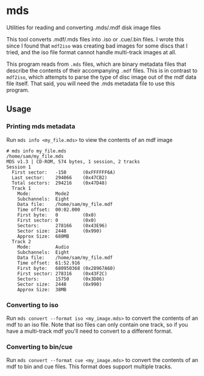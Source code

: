 # mds

Utilities for reading and converting .mds/.mdf disk image files

This tool converts .mdf/.mds files into .iso or .cue/.bin files. I wrote this
since I found that `mdf2iso` was creating bad images for some discs that I
tried, and the iso file format cannot handle multi-track images at all.

This program reads from `.mds` files, which are binary metadata files that
describe the contents of their accompanying `.mdf` files. This is in contrast to
`mdf2iso`, which attempts to parse the type of disc image out of the mdf data
file itself. That said, you will need the .mds metadata file to use this
program.

## Usage

### Printing mds metadata

Run `mds info <my_file.mds>` to view the contents of an mdf image

```
# mds info my_file.mds
/home/sam/my_file.mds
MDS v1.3 | CD-ROM, 574 bytes, 1 session, 2 tracks
Session 1
  First sector:   -150      (0xFFFFFF6A)
  Last sector:    294066    (0x47CB2)
  Total sectors:  294216    (0x47D48)
  Track 1
    Mode:         Mode2
    Subchannels:  Eight
    Data file:    /home/sam/my_file.mdf
    Time offset:  00:02.000
    First byte:   0         (0x0)
    First sector: 0         (0x0)
    Sectors:      278166    (0x43E96)
    Sector size:  2448      (0x990)
    Approx Size:  680MB
  Track 2
    Mode:         Audio
    Subchannels:  Eight
    Data file:    /home/sam/my_file.mdf
    Time offset:  61:52.916
    First byte:   680950368 (0x28967A60)
    First sector: 278316    (0x43F2C)
    Sectors:      15750     (0x3D86)
    Sector size:  2448      (0x990)
    Approx Size:  38MB
```

### Converting to iso

Run `mds convert --format iso <my_image.mds>` to convert the contents of an mdf to an iso
file. Note that iso files can only contain one track, so if you have a
multi-track mdf you'll need to convert to a different format.

### Converting to bin/cue

Run `mds convert --format cue <my_image.mds>` to convert the contents of an mdf to bin
and cue files. This format does support multiple tracks.
